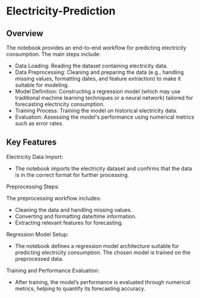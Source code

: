 # Electricity-Prediction
## Overview
The notebook provides an end-to-end workflow for predicting electricity consumption. The main steps include:

  - Data Loading: Reading the dataset containing electricity data.
  - Data Preprocessing: Cleaning and preparing the data (e.g., handling missing values, formatting dates, and feature extraction) to make it suitable for modeling.
  - Model Definition: Constructing a regression model (which may use traditional machine learning techniques or a neural network) tailored for forecasting electricity consumption.
  - Training Process: Training the model on historical electricity data.
  - Evaluation: Assessing the model's performance using numerical metrics such as error rates.
## Key Features
Electricity Data Import:
  - The notebook imports the electricity dataset and confirms that the data is in the correct format for further processing.

Preprocessing Steps:

The preprocessing workflow includes:

  - Cleaning the data and handling missing values.
  - Converting and formatting date/time information.
  - Extracting relevant features for forecasting.

Regression Model Setup:
  - The notebook defines a regression model architecture suitable for predicting electricity consumption. The chosen model is trained on the preprocessed data.

Training and Performance Evaluation:
  - After training, the model’s performance is evaluated through numerical metrics, helping to quantify its forecasting accuracy.
